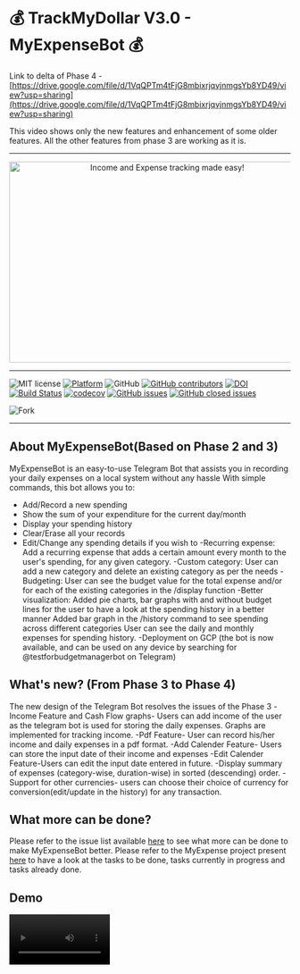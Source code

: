 # 💰 TrackMyDollar V3.0 - MyExpenseBot 💰

Link to delta of Phase 4 - [https://drive.google.com/file/d/1VqQPTm4tFjG8mbixrjqvjnmgsYb8YD49/view?usp=sharing](https://drive.google.com/file/d/1VqQPTm4tFjG8mbixrjqvjnmgsYb8YD49/view?usp=sharing)

This video shows only the new features and enhancement of some older features. All the other features from phase 3 are working as it is.
<hr>
<p align="center">
<a><img  height=360 width=550 
  src="https://github.com/nainisha-b/MyExpenseBot/blob/main/docs/Tracking_income_and_expenses.png" alt="Income and Expense tracking made easy!"></a>
</p>
<hr>

![MIT license](https://img.shields.io/badge/License-MIT-green.svg)
[![Platform](https://img.shields.io/badge/Platform-Telegram-blue)](https://desktop.telegram.org/)
![GitHub](https://img.shields.io/badge/Language-Python-blue.svg)
[![GitHub contributors](https://img.shields.io/github/contributors/nainisha-b/MyExpenseBot)](https://github.com/nainisha-b/MyExpenseBot/graphs/contributors)
[![DOI](https://zenodo.org/badge/414661894.svg)](https://zenodo.org/badge/latestdoi/414661894)
[![Build Status](https://app.travis-ci.com/sak007/MyDollarBot-BOTGo.svg?branch=main)](https://app.travis-ci.com/github/sak007/MyDollarBot-BOTGo)
[![codecov](https://codecov.io/gh/sak007/MyDollarBot-BOTGo/branch/main/graph/badge.svg?token=5AYMR8MNMP)](https://codecov.io/gh/sak007/MyDollarBot-BOTGo)
[![GitHub issues](https://img.shields.io/github/issues/nainisha-b/MyExpenseBot)](https://github.com/nainisha-b/MyExpenseBot/issues?q=is%3Aopen+is%3Aissue)
[![GitHub closed issues](https://img.shields.io/github/issues-closed/nainisha-b/MyExpenseBot)](https://github.com/nainisha-b/MyExpenseBot/issues?q=is%3Aissue+is%3Aclosed)

![Fork](https://img.shields.io/github/forks/nainisha-b/MyExpenseBot?style=social)
<hr>

## About MyExpenseBot(Based on Phase 2 and 3)

MyExpenseBot is an easy-to-use Telegram Bot that assists you in recording your daily expenses on a local system without any hassle 
With simple commands, this bot allows you to:
- Add/Record a new spending
- Show the sum of your expenditure for the current day/month
- Display your spending history
- Clear/Erase all your records
- Edit/Change any spending details if you wish to
-Recurring expense:
  Add a recurring expense that adds a certain amount every month to the user's spending, for any given category.
-Custom category:
  User can add a new category and delete an existing category as per the needs
-Budgeting:
  User can see the budget value for the total expense and/or for each of the existing categories in the /display function
-Better visualization:
  Added pie charts, bar graphs with and without budget lines for the user to have a look at the spending history in a better manner
  Added bar graph in the /history command to see spending across different categories
  User can see the daily and monthly expenses for spending history.
-Deployment on GCP (the bot is now available, and can be used on any device by searching for @testforbudgetmanagerbot on Telegram) 

## What's new? (From Phase 3 to Phase 4)
The new design of the Telegram Bot resolves the issues of the Phase 3
-Income Feature and Cash Flow graphs- Users can add income of the user as the telegram bot is used for storing the daily expenses. Graphs are implemented for tracking income.
-Pdf Feature- User can record his/her income and daily expenses in a pdf format.
-Add Calender Feature- Users can store the input date of their income and expenses
-Edit Calender Feature-Users can edit the input date entered in future.
-Display summary of expenses (category-wise, duration-wise) in sorted (descending) order.
-Support for other currencies- users can choose their choice of currency for conversion(edit/update in the history) for any transaction.

## What more can be done?
Please refer to the issue list available [here](https://github.com/nainisha-b/MyExpenseBot/issues) to see what more can be done to make MyExpenseBot better. Please refer to the MyExpense project present [here](https://github.com/users/nainisha-b/projects/1) to have a look at the tasks to be done, tasks currently in progress and tasks already done.


## Demo

<video src='https://www.youtube.com/watch?v=BCTuqfJO7S0' width=180/>

## Installation guide

The below instructions can be followed in order to set-up this bot at your end in a span of few minutes! Let's get started:

1. Clone this repository to your local system.

2. Start a terminal session in the directory where the project has been cloned. Run the following command to install the required dependencies:
```
  pip install -r requirements.txt
```

3. In Telegram, search for "BotFather". Click on "Start", and enter the following command:
```
  /newbot
```
Follow the instructions on screen and choose a name for your bot. After this, select a username for your bot that ends with "bot".

4. BotFather will now confirm the creation of your bot and provide a TOKEN to access the HTTP API - copy and save this token for future use and update this token in the user.properties file to connect this project to the telegram bot.

5. In the directory where this repo has been cloned, please run the below command to execute a bash script to run the Telegram Bot:
```
   ./run.sh
```
(OR)
```
   bash run.sh
```
Please note that it will ask you to paste the API token you received from Telegram in step 4.
A successful run will generate a message on your terminal that says "TeleBot: Started polling." 

6. In the Telegram app, search for your newly created bot by entering the username and open the same. Now, on Telegram, enter the "/start" or "/menu" command, and you are all set to track your expenses!

## Testing

We use pytest to perform testing on all unit tests together. The command needs to be run from the home directory of the project. The command is:
```
python -m pytest test/
```

## Code Coverage

Code coverage is part of the build. Every time new code is pushed to the repository, the build is run, and along with it, code coverage is computed. This can be viewed by selecting the build, and then choosing the codecov pop-up on hover.

Locally, we use the coverage package in python for code coverage. The commands to check code coverage in python are as follows:

```
coverage run -m pytest test/
coverage report
```

## Notes:
You can download and install the Telegram desktop application for your system from the following site: https://desktop.telegram.org/


<hr>
<p>Title:'Track My Income and Expense'</p>
<p>Version: '4.1'</p>
<p>Description: 'An easy to use Telegram Bot to track everyday income and expenses'</p>
<p>Authors(Iteration 4):'Anvitha, Nainisha, Vaishnavi'</p>
<p>Authors(Iteration 3):'Vraj, Alex, Leo, Prithvish, Seeya'</p>
<p>Authors(Iteration 2):'Athithya, Subramanian, Ashok, Zunaid, Rithik'</p>
<p>Authors(Iteration 1):'Dev, Prakruthi, Radhika, Rohan, Sunidhi'</p>
